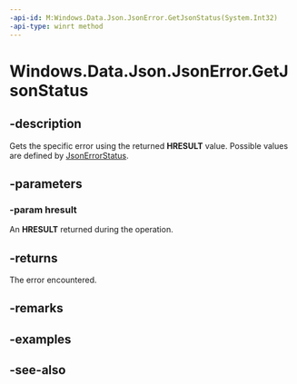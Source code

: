 ----api-id: M:Windows.Data.Json.JsonError.GetJsonStatus(System.Int32)
-api-type: winrt method
---<!-- Method syntaxpublic Windows.Data.Json.JsonErrorStatus GetJsonStatus(System.Int32 hresult)--># Windows.Data.Json.JsonError.GetJsonStatus## -descriptionGets the specific error using the returned **HRESULT** value. Possible values are defined by [JsonErrorStatus](jsonerrorstatus.md).## -parameters### -param hresultAn **HRESULT** returned during the operation.## -returnsThe error encountered.## -remarks## -examples## -see-also